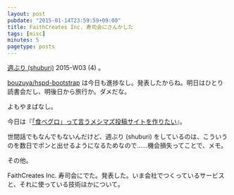 ```yaml
---
layout: post
pubdate: "2015-01-14T23:59:59+09:00"
title: FaithCreates Inc. 寿司会にさんかした
tags: [misc]
minutes: 5
pagetype: posts
---
```

[週ぶり (shuburi)][shuburi] 2015-W03 (4) 。

[bouzuya/hspd-bootstrap][] は今日も進捗なし。発表したからね。明日はひとり読書会だし、明後日から旅行か。ダメだな。

よもやまばなし。

今日は『[「食べグロ」って言うメシマズ投稿サイトを作りたい](http://anond.hatelabo.jp/20150113112949)』。

世間話でもなんでもないんだけど、週ぶり (shuburi) をしているのは、こういうのを数日でポンと出せるようになるためなので……機会損失ってことで、メモ。

その他。

FaithCreates Inc. 寿司会にでた。発表した。いま会社でつくっているサービスと、それに使っている技術ほかについて。

[shuburi]: http://shuburi.org
[bouzuya/hspd-bootstrap]: https://github.com/bouzuya/hspd-bootstrap
